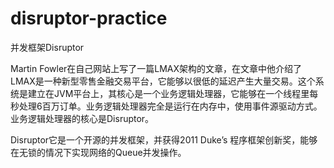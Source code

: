 # disruptor-practice
并发框架Disruptor

Martin Fowler在自己网站上写了一篇LMAX架构的文章，在文章中他介绍了LMAX是一种新型零售金融交易平台，它能够以很低的延迟产生大量交易。这个系统是建立在JVM平台上，其核心是一个业务逻辑处理器，它能够在一个线程里每秒处理6百万订单。业务逻辑处理器完全是运行在内存中，使用事件源驱动方式。业务逻辑处理器的核心是Disruptor。

Disruptor它是一个开源的并发框架，并获得2011 Duke’s 程序框架创新奖，能够在无锁的情况下实现网络的Queue并发操作。
